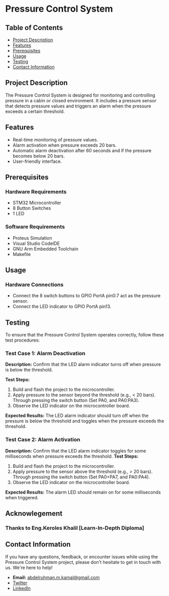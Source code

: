 # Pressure Control System

## Table of Contents
- [Project Description](#project-description)
- [Features](#features)
- [Prerequisites](#prerequisites)
- [Usage](#usage)
- [Testing](#testing)
- [Contact Information](#contact-information)


## Project Description

The Pressure Control System is designed for monitoring and controlling pressure in a cabin or closed environment. It includes a pressure sensor that detects pressure values and triggers an alarm when the pressure exceeds a certain threshold.

## Features

- Real-time monitoring of pressure values.
- Alarm activation when pressure exceeds 20 bars.
- Automatic alarm deactivation after 60 seconds and if the pressure becomes below 20 bars.
- User-friendly interface.

## Prerequisites
### Hardware Requirements 
- STM32 Microcontroller
- 8 Button Switches
- 1 LED
### Software Requirements
- Proteus Simulation
- Visual Studio CodeIDE
- GNU Arm Embedded Toolchain
- Makefile

## Usage

### Hardware Connections
- Connect the 8 switch buttons to GPIO PortA pin0:7 act as the pressure sensor.
-  Connect the LED indicator to GPIO PortA pin13.
## Testing

To ensure that the Pressure Control System operates correctly, follow these test procedures:
### Test Case 1: Alarm Deactivation

**Description:** Confirm that the LED alarm indicator turns off when pressure is below the threshold.

**Test Steps:**

1. Build and flash the project to the microcontroller.
2. Apply pressure to the sensor beyond the threshold (e.g., < 20 bars). Through pressing the switch button (Set PA0, and PA0:PA3).
3. Observe the LED indicator on the microcontroller board.

**Expected Results:** The LED alarm indicator should turn off when the pressure is below the threshold and toggles when the pressure exceeds the threshold.

### Test Case 2: Alarm Activation

**Description:** Confirm that the LED alarm indicator toggles for some milliseconds when pressure exceeds the threshold.
**Test Steps:**

1. Build and flash the project to the microcontroller.
2. Apply pressure to the sensor above the threshold (e.g., > 20 bars). Through pressing the switch button (Set PA0+PA7, and PA0:PA4).
3. Observe the LED indicator on the microcontroller board.

**Expected Results:** The alarm LED should remain on for some milliseconds when triggered.

## Acknowlegement
### Thanks to Eng.Keroles Khalil [Learn-In-Depth Diploma]

## Contact Information

If you have any questions, feedback, or encounter issues while using the Pressure Control System project, please don't hesitate to get in touch with us. We're here to help!

- **Email:** abdelruhman.m.kamal@gmail.com
- [Twitter](https://twitter.com/IAmAbdoKamal)
- [LinkedIn](https://www.linkedin.com/in/iamabdelrahmankamal/)